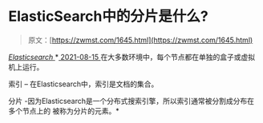 <!--yml
category: 未分类
date: 0001-01-01 00:00:00
-->

# ElasticSearch中的分片是什么?

> 原文：[https://zwmst.com/1645.html](https://zwmst.com/1645.html)

   [ *Elasticsearch* ](https://zwmst.com/elasticsearch)*[ <time datetime="2021-08-15T16:01:02+08:00"> 2021-08-15 </time> ](https://zwmst.com/1645.html)  在大多数环境中，每个节点都在单独的盒子或虚拟机上运行。

索引 – 在Elasticsearch中，索引是文档的集合。

分片 -因为Elasticsearch是一个分布式搜索引擎，所以索引通常被分割成分布在多个节点上的 被称为分片的元素。*